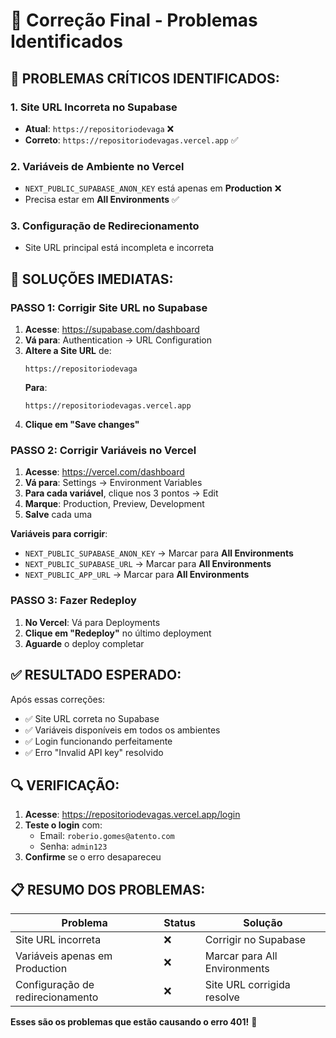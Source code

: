 # 🔧 Correção Final - Problemas Identificados

## 🚨 PROBLEMAS CRÍTICOS IDENTIFICADOS:

### 1. **Site URL Incorreta no Supabase**
- **Atual**: `https://repositoriodevaga` ❌
- **Correto**: `https://repositoriodevagas.vercel.app` ✅

### 2. **Variáveis de Ambiente no Vercel**
- `NEXT_PUBLIC_SUPABASE_ANON_KEY` está apenas em **Production** ❌
- Precisa estar em **All Environments** ✅

### 3. **Configuração de Redirecionamento**
- Site URL principal está incompleta e incorreta

## 🚀 SOLUÇÕES IMEDIATAS:

### **PASSO 1: Corrigir Site URL no Supabase**

1. **Acesse**: https://supabase.com/dashboard
2. **Vá para**: Authentication → URL Configuration
3. **Altere a Site URL** de:
   ```
   https://repositoriodevaga
   ```
   **Para**:
   ```
   https://repositoriodevagas.vercel.app
   ```
4. **Clique em "Save changes"**

### **PASSO 2: Corrigir Variáveis no Vercel**

1. **Acesse**: https://vercel.com/dashboard
2. **Vá para**: Settings → Environment Variables
3. **Para cada variável**, clique nos 3 pontos → Edit
4. **Marque**: Production, Preview, Development
5. **Salve** cada uma

**Variáveis para corrigir**:
- `NEXT_PUBLIC_SUPABASE_ANON_KEY` → Marcar para **All Environments**
- `NEXT_PUBLIC_SUPABASE_URL` → Marcar para **All Environments**
- `NEXT_PUBLIC_APP_URL` → Marcar para **All Environments**

### **PASSO 3: Fazer Redeploy**

1. **No Vercel**: Vá para Deployments
2. **Clique em "Redeploy"** no último deployment
3. **Aguarde** o deploy completar

## ✅ RESULTADO ESPERADO:

Após essas correções:
- ✅ Site URL correta no Supabase
- ✅ Variáveis disponíveis em todos os ambientes
- ✅ Login funcionando perfeitamente
- ✅ Erro "Invalid API key" resolvido

## 🔍 VERIFICAÇÃO:

1. **Acesse**: https://repositoriodevagas.vercel.app/login
2. **Teste o login** com:
   - Email: `roberio.gomes@atento.com`
   - Senha: `admin123`
3. **Confirme** se o erro desapareceu

## 📋 RESUMO DOS PROBLEMAS:

| Problema | Status | Solução |
|----------|--------|---------|
| Site URL incorreta | ❌ | Corrigir no Supabase |
| Variáveis apenas em Production | ❌ | Marcar para All Environments |
| Configuração de redirecionamento | ❌ | Site URL corrigida resolve |

**Esses são os problemas que estão causando o erro 401!** 🎯
